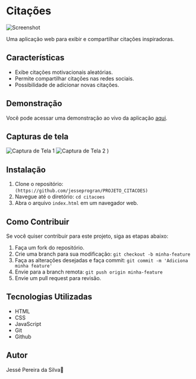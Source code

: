 # Citações

![Screenshot](https://github.com/jesseprogran/PROJETO_CITACOES/assets/113396724/92110dd7-894f-4692-96e1-04c0eed338d9!)

Uma aplicação web para exibir e compartilhar citações inspiradoras.

## Características

- Exibe citações motivacionais aleatórias.
- Permite compartilhar citações nas redes sociais.
- Possibilidade de adicionar novas citações.

## Demonstração

Você pode acessar uma demonstração ao vivo da aplicação [aqui](https://jesseprogran.github.io/PROJETO_CITACOES/).

## Capturas de tela

![Captura de Tela 1](https://github.com/jesseprogran/PROJETO_CITACOES/assets/113396724/17ec2042-c78f-4caf-9fe1-b04eded296fd)
![Captura de Tela 2](https://github.com/jesseprogran/PROJETO_CITACOES/assets/113396724/e59af946-cf56-4cfc-affd-eee93b787d1d)
)

## Instalação

1. Clone o repositório: `(https://github.com/jesseprogran/PROJETO_CITACOES)`
2. Navegue até o diretório: `cd citacoes`
3. Abra o arquivo `index.html` em um navegador web.

## Como Contribuir

Se você quiser contribuir para este projeto, siga as etapas abaixo:

1. Faça um fork do repositório.
2. Crie uma branch para sua modificação: `git checkout -b minha-feature`
3. Faça as alterações desejadas e faça commit: `git commit -m 'Adiciona minha feature'`
4. Envie para a branch remota: `git push origin minha-feature`
5. Envie um pull request para revisão.

## Tecnologias Utilizadas

- HTML
- CSS
- JavaScript
- Git
- Github

## Autor

Jessé Pereira da Silva💛


